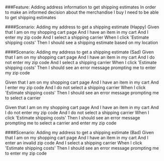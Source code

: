 
<!-- * I should be able to add, remove, and change quantities on items in my cart. -->
<!-- * I should be able to get back to item pages from the cart by clicking on individual cart item lines. -->
<!-- * I should be able to put in my address information to get shipping estimates. -->
<!-- * I should be able to add coupons, which are hopefully NOT expired. -->
<!-- * Pay attention to cases such as logging in (if I have items in my cart as an anonymous user, but also have cart items from a previous authenticated session) -->
<!-- * Pay attention to cases such as adding another item of the same SKU as others in my cart. -->
<!-- * Don't worry about product pages or checkout. -->


###Feature: Adding address information to get shipping estimates
  In order to make an informed decision about the merchandise I buy
  I need to be able to get shipping estimates

####Scenario: Adding my address to get a shipping estimate (Happy)
  Given that I am on my shopping cart page
  And I have an item in my cart
  And I enter my zip code
  And I select a shipping carrier
  When I click 'Estimate shipping costs'
  Then I should see a shipping estimate based on my location


####Scenario: Adding my address to get a shipping estimate (Sad)
  Given that I am on my shopping cart page
  And I have an item in my cart
  And I do not enter my zip code
  And I select a shipping carrier
  When I click 'Estimate shipping costs'
  Then I should see an error message prompting me to enter my zip code

  Given that I am on my shopping cart page
  And I have an item in my cart
  And I enter my zip code
  And I do not select a shipping carrier
  When I click 'Estimate shipping costs'
  Then I should see an error message prompting me to select a carrier

  Given that I am on my shopping cart page
  And I have an item in my cart
  And I do not enter my zip code
  And I do not select a shipping carrier
  When I click 'Estimate shipping costs'
  Then I should see an error message prompting me to select a carrier and enter my zip code


####Scenario: Adding my address to get a shipping estimate (Bad)
  Given that I am on my shopping cart page
  And I have an item in my cart
  And I enter an invalid zip code
  And I select a shipping carrier
  When I click 'Estimate shipping costs'
  Then I should see an error message prompting me to enter my zip code